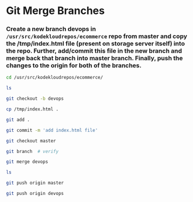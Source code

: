 # Git Merge Branches

### Create a new branch devops in `/usr/src/kodekloudrepos/ecommerce` repo from master and copy the /tmp/index.html file (present on storage server itself) into the repo. Further, add/commit this file in the new branch and merge back that branch into master branch. Finally, push the changes to the origin for both of the branches.

```bash
cd /usr/src/kodekloudrepos/ecommerce/

ls 

git checkout -b devops

cp /tmp/index.html .

git add .

git commit -m 'add index.html file'

git checkout master

git branch  # verify

git merge devops

ls

git push origin master

git push origin devops

```